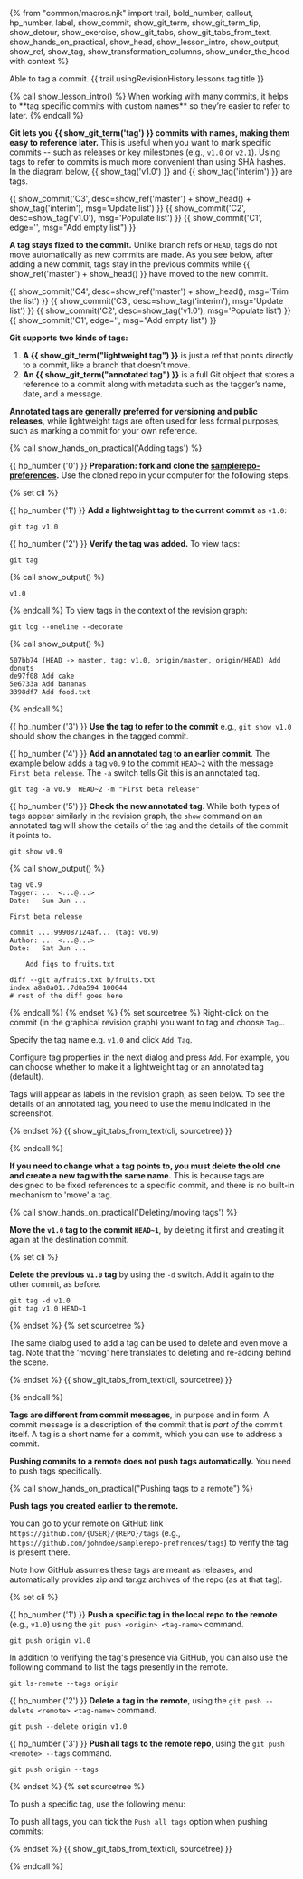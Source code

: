 {% from "common/macros.njk" import trail, bold_number, callout, hp_number, label, show_commit, show_git_term, show_git_term_tip, show_detour, show_exercise, show_git_tabs, show_git_tabs_from_text, show_hands_on_practical, show_head, show_lesson_intro, show_output, show_ref, show_tag, show_transformation_columns, show_under_the_hood with context %}

<span id="prereqs"></span>
<span id="outcomes">Able to tag a commit.</span>
<span id="title">{{ trail.usingRevisionHistory.lessons.tag.title }}</span>

<div id="body">
{% call show_lesson_intro() %}
When working with many commits, it helps to **tag specific commits with custom names** so they’re easier to refer to later.
{% endcall %}

**Git lets you {{ show_git_term('tag') }} commits with names, making them easy to reference later.** This is useful when you want to mark specific commits -- such as releases or key milestones (e.g., `v1.0` or `v2.1`). Using tags to refer to commits is much more convenient than using SHA hashes. In the diagram below, {{ show_tag('v1.0') }} and {{ show_tag('interim') }} are tags.

{{ show_commit('C3', desc=show_ref('master') + show_head() + show_tag('interim'), msg='Update list') }}
{{ show_commit('C2', desc=show_tag('v1.0'), msg='Populate list') }}
{{ show_commit('C1', edge='', msg="Add empty list") }}
<p/>


**A tag stays fixed to the commit.** Unlike branch refs or `HEAD`, tags do not move automatically as new commits are made. As you see below, after adding a new commit, tags stay in the previous commits while {{ show_ref('master')  + show_head() }} have moved to the new commit.

{{ show_commit('C4', desc=show_ref('master') + show_head(), msg='Trim the list') }}
{{ show_commit('C3', desc=show_tag('interim'), msg='Update list') }}
{{ show_commit('C2', desc=show_tag('v1.0'), msg='Populate list') }}
{{ show_commit('C1', edge='', msg="Add empty list") }}
<p/>

**Git supports two kinds of tags:**

1. **A {{ show_git_term("lightweight tag") }}** is just a ref that points directly to a commit, like a branch that doesn’t move.
2. **An {{ show_git_term("annotated tag") }}** is a full Git object that stores a reference to a commit along with metadata such as the tagger’s name, date, and a message.

**Annotated tags are generally preferred for versioning and public releases,** while lightweight tags are often used for less formal purposes, such as marking a commit for your own reference.

{% call show_hands_on_practical('Adding tags')  %}

{{ hp_number ('0') }} **Preparation: fork and clone the [samplerepo-preferences](https://github.com/se-edu/samplerepo-preferences).** Use the cloned repo in your computer for the following steps.

{% set cli %}

{{ hp_number ('1') }} **Add a lightweight tag to the current commit** as `v1.0`:

```bash{.no-line-numbers}
git tag v1.0
```
{{ hp_number ('2') }} **Verify the tag was added.**
To view tags:
```bash{.no-line-numbers}
git tag
```
{% call show_output() %}
```bash{.no-line-numbers}
v1.0
```
{% endcall %}
To view tags in the context of the revision graph:
```bash{.no-line-numbers}
git log --oneline --decorate
```
{% call show_output() %}
```bash{.no-line-numbers highlight-lines="1['tag: v1.0']"}
507bb74 (HEAD -> master, tag: v1.0, origin/master, origin/HEAD) Add donuts
de97f08 Add cake
5e6733a Add bananas
3398df7 Add food.txt
```
{% endcall %}

{{ hp_number ('3') }} **Use the tag to refer to the commit** e.g., `git show v1.0` should show the changes in the tagged commit.

{{ hp_number ('4') }} **Add an annotated tag to an earlier commit**. The example below adds a tag `v0.9` to the commit `HEAD~2` with the message `First beta release`. The `-a` switch tells Git this is an annotated tag.

```bash{.no-line-numbers}
git tag -a v0.9  HEAD~2 -m "First beta release"
```
{{ hp_number ('5') }} **Check the new annotated tag**. While both types of tags appear similarly in the revision graph, the `show` command on an annotated tag will show the details of the tag and the details of the commit it points to.
```bash{.no-line-numbers}
git show v0.9
```
{% call show_output() %}
```bash{.no-line-numbers highlight-lines="1-5"}
tag v0.9
Tagger: ... <...@...>
Date:   Sun Jun ...

First beta release

commit ....999087124af... (tag: v0.9)
Author: ... <...@...>
Date:   Sat Jun ...

    Add figs to fruits.txt

diff --git a/fruits.txt b/fruits.txt
index a8a0a01..7d0a594 100644
# rest of the diff goes here
```
{% endcall %}
{% endset %}
{% set sourcetree %}
Right-click on the commit (in the graphical revision graph) you want to tag and choose `Tag…`.

Specify the tag name e.g. `v1.0` and click `Add Tag`.

Configure tag properties in the next dialog and press `Add`. For example, you can choose whether to make it a lightweight tag or an annotated tag (default).

<pic eager src="images/sourcetreeAddTag.png" width="400" />
<p/>

Tags will appear as labels in the revision graph, as seen below. To see the details of an annotated tag, you need to use the menu indicated in the screenshot.

<pic eager src="images/sourcetreeSeeTagDetails.png" width="500" />
<p/>

{% endset %}
{{ show_git_tabs_from_text(cli, sourcetree) }}

{% endcall %}

**If you need to change what a tag points to, you must delete the old one and create a new tag with the same name.** This is because tags are designed to be fixed references to a specific commit, and there is no built-in mechanism to 'move' a tag.

{% call show_hands_on_practical('Deleting/moving tags')  %}

**Move the `v1.0` tag to the commit `HEAD~1`**, by deleting it first and creating it again at the destination commit.

{% set cli %}

**Delete the previous `v1.0` tag** by using the `-d` switch. Add it again to the other commit, as before.
```bash{.no-line-numbers}
git tag -d v1.0
git tag v1.0 HEAD~1
```
{% endset %}
{% set sourcetree %}

The same dialog used to add a tag can be used to delete and even move a tag. Note that the 'moving' here translates to deleting and re-adding behind the scene.

<pic src="images/sourcetreeMoveTag.png" width="500" />
{% endset %}
{{ show_git_tabs_from_text(cli, sourcetree) }}

{% endcall %}

<box type="warning" seamless>

**Tags are different from commit messages**, in purpose and in form. A commit message is a description of the commit that is _part of_ the commit itself. A tag is a short name for a commit, which you can use to address a commit.
</box>

**Pushing commits to a remote does not push tags automatically.** You need to push tags specifically.

<!-- ================== start: HANDS-ON =========================== -->
{% call show_hands_on_practical("Pushing tags to a remote")  %}

**Push tags you created earlier to the remote.**

<box type="info" seamless>

You can go to your remote on GitHub link `https://github.com/{USER}/{REPO}/tags` (e.g., `https://github.com/johndoe/samplerepo-prefrences/tags`) to verify the tag is present there.

<pic src="images/githubListTags.png" width="300" />

Note how GitHub assumes these tags are meant as releases, and automatically provides zip and tar.gz archives of the repo (as at that tag).
</box>

{% set cli %} <!-- ------ start: Git Tabs --------------->

{{ hp_number ('1') }} **Push a specific tag in the local repo to the remote** (e.g., `v1.0`) using the `git push <origin> <tag-name>` command.
```bash{.no-line-numbers}
git push origin v1.0
```
<box type="tip" seamless>

In addition to verifying the tag's presence via GitHub, you can also use the following command to list the tags presently in the remote.
```bash{.no-line-numbers}
git ls-remote --tags origin
```
</box>

{{ hp_number ('2') }} **Delete a tag in the remote**, using the `git push --delete <remote> <tag-name>` command.

```bash{.no-line-numbers}
git push --delete origin v1.0
```
{{ hp_number ('3') }} **Push all tags to the remote repo**, using the `git push <remote> --tags` command.

```bash{.no-line-numbers}
git push origin --tags
```

{% endset %}
{% set sourcetree %}

To push a specific tag, use the following menu:

<pic src="images/sourcetreePushTag.png" width="400" />

To push all tags, you can tick the `Push all tags` option when pushing commits:

<pic src="images/sourcetreePushAllTags.png" width="500" />
{% endset %}
{{ show_git_tabs_from_text(cli, sourcetree) }}
<!-- ------ end: Git Tabs -------------------------------->

{% endcall %}<!-- ===== end: HANDS-ON ============================ -->
</div>

<div id="extras">
</div>
